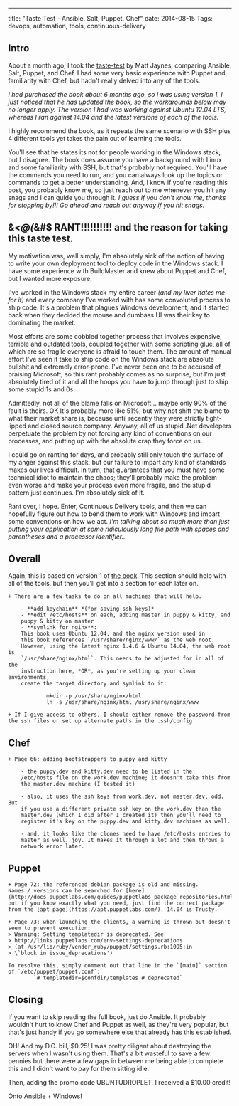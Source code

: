 ---
title: "Taste Test - Ansible, Salt, Puppet, Chef"
date: 2014-08-15
Tags: devops, automation, tools, continuous-delivery

## Intro

About a month ago, I took the
[taste-test][] by Matt Jaynes, comparing Ansible, Salt, 
Puppet, and Chef. I had some very basic experience with Puppet and 
familiarity with Chef, but hadn't really delved into any of the tools.

*I had purchased the book about 6 months ago, so I was using version 1. I
just noticed that he has updated the book, so the workarounds below may
no longer apply. The version I had was working against Ubuntu 12.04 LTS,
whereas I ran against 14.04 and the latest versions of each of the 
tools.*

I highly recommend the book, as it repeats the same scenario with SSH
plus 4 different tools yet takes the pain out of learning the tools.

You'll see that he states its not for people working in the Windows
stack, but I disagree. The book does assume you have a background with 
Linux and some familiarity with SSH, but that's probably not required.
You'll have the commands you need to run, and you can always look up the
topics or commands to get a better understanding. And, I know if you're 
reading this post, you probably know me, so just reach out to me
whenever you hit any snags and I can guide you through it. *I guess if
you don't know me, thanks for stopping by!!! Go ahead and reach out
anyway if you hit snags.*

## &*<@(*&#$ RANT!!!!!!!!!! and the reason for taking this taste test.

My motivation was, well simply, I'm absolutely sick of the notion of
having to write your own deployment tool to deploy code in the Windows
stack. I have some experience with BuildMaster and knew about Puppet and
Chef, but I wanted more exposure.

I've worked in the Windows stack my entire career *(and my liver
hates me for it)* and every company I've worked with has some convoluted
process to ship code. It's a problem that plagues Windows development,
and it started back when they decided the mouse and dumbass UI was their
key to dominating the market.

Most efforts are some cobbled together process that involves expensive,
terrible and outdated tools, coupled together with some scripting glue,
all of which are so fragile everyone is afraid to touch them. The amount
of manual effort I've seen it take to ship code on the Windows stack are
absolute bullshit and extremely error-prone. I've never been one to be
accused of praising Microsoft, so this rant probably comes as no
surprise, but I'm just absolutely tired of it and all the hoops you have
to jump through just to ship some stupid 1s and 0s.

Admittedly, not all of the blame falls on Microsoft... maybe only 90% of
the fault is theirs. OK It's probably more like 51%, but why not shift 
the blame to what their market share is, because until recently they
were strictly tight-lipped and closed source company. Anyway, all of us
stupid .Net developers perpetuate the problem by not forcing any kind of
conventions on our processes, and putting up with the absolute crap they
force on us.

I could go on ranting for days, and probably still only touch the 
surface of my anger against this stack, but our failure to impart any 
kind of standards makes our lives difficult. In turn, that guarantees 
that you must have some technical idiot to maintain the chaos; they'll 
probably make the problem even worse and make your process even more
fragile, and the stupid pattern just continues. I'm absolutely sick of 
it.

Rant over, I hope. Enter, Continuous Delivery tools, and then we can
hopefully figure out how to bend them to work with Windows and impart
some conventions on how we act. *I'm talking about so much more than
just putting your application at some ridiculously long file path with
spaces and parentheses and a processor identifier...*


## Overall

Again, this is based on version 1 of [the book][]. This section should
help with all of the tools, but then you'll get into a section for each
later on.

	+ There are a few tasks to do on all machines that will help.
	
		- **add keychain** *(for saving ssh keys)*
		- **edit /etc/hosts** on each, adding master in puppy & kitty, and 
		puppy & kitty on master
		- **symlink for nginx**:  
		This book uses Ubuntu 12.04, and the nginx version used in 
		this book references `/usr/share/nginx/www/` as the web root.
		However, using the latest nginx 1.4.6 & Ubuntu 14.04, the web root is 
		`/usr/share/nginx/html`. This needs to be adjusted for in all of the
		instruction here, *OR*, as you're setting up your clean environments,
		create the target directory and symlink to it:
		
				mkdir -p /usr/share/nginx/html
				ln -s /usr/share/nginx/html /usr/share/nginx/www
	
	+ If I give access to others, I should either remove the password from
	the ssh files or set up alternate paths in the .ssh/config
	
			

## Chef

	+ Page 66: adding bootstrappers to puppy and kitty
	
		- the puppy.dev and kitty.dev need to be listed in the 
		/etc/hosts file on the work.dev machine; it doesn't take this from
		the master.dev machine (I tested it)
	
		- also, it uses the ssh keys from work.dev, not master.dev; odd. But
		if you use a different private ssh key on the work.dev than the
		master.dev (which I did after I created it) then you'll need to 
		register it's key on the puppy.dev and kitty.dev machines as well.
		
		- and, it looks like the clones need to have /etc/hosts entries to
		master as well. joy. It makes it through a lot and then throws a
		network error later.
		
## Puppet

	+ Page 72: the referenced debian package is old and missing. 
	Names / versions can be searched for [here](http://docs.puppetlabs.com/guides/puppetlabs_package_repositories.html)
	but if you know exactly what you need, just find the correct package
	from the [apt page](https://apt.puppetlabs.com/). 14.04 is Trusty.
	
	+ Page 73: when launching the clients, a warning is thrown but doesn't
	seem to prevent execution:
	> Warning: Setting templatedir is deprecated. See 
	> http://links.puppetlabs.com/env-settings-deprecations
	> (at /usr/lib/ruby/vendor_ruby/puppet/settings.rb:1095:in 
	> \`block in issue_deprecations')
	
	To resolve this, simply comment out that line in the `[main]` section
	of `/etc/puppet/puppet.conf`: 
			`# templatedir=$confdir/templates # deprecated`
			
## Closing

If you want to skip reading the full book, just do Ansible. It probably
wouldn't hurt to know Chef and Puppet as well, as they're very popular,
but that's just handy if you go somewhere else that already has this
established.

OH! And my D.O. bill, $0.25! I was pretty diligent about destroying
the servers when I wasn't using them. That's a bit wasteful to save a
few pennies but there were a few gaps in between me being able to 
complete this and I didn't want to pay for them sitting idle.

Then, adding the promo code UBUNTUDROPLET, I received a $10.00 credit! 

Onto Ansible + Windows!

[taste-test]: https://devopsu.com/books/taste-test-puppet-chef-salt-stack-ansible.html
[the book]: https://devopsu.com/books/taste-test-puppet-chef-salt-stack-ansible.html